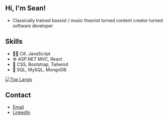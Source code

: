 ## Hi, I'm Sean!
- Classically trained bassist / music theorist turned content creator turned software developer

## Skills
- :man_technologist: C#, JavaScript
- :gear: ASP.NET MVC, React
- :crystal_ball: CSS, Bootstrap, Tailwind
- :open_file_folder: SQL, MySQL, MongoDB

[![Top Langs](https://github-readme-stats.vercel.app/api/top-langs/?username=SeanPMcNeil)](https://github.com/anuraghazra/github-readme-stats)

## Contact
- [Email](mailto:smcneil136@gmail.com)
- [LinkedIn](https://www.linkedin.com/in/seanpmcneil/)
